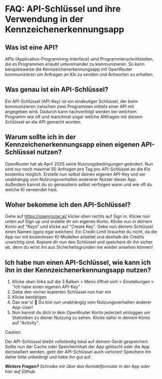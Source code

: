 # FAQ: API-Schlüssel und ihre Verwendung in der Kennzeichenerkennungsapp

## Was ist eine API?
APIs (Application-Programming-Interface) sind Programmierschnittstellen, die es Programmen erlaubt untereinander zu kommunizieren. So kann beispielsweise die Kennzeichenerkennungsapp mit OpenRouter kommunizieren um Anfragen an KIs zu senden und Antworten zu erhalten.

## Was genau ist ein API-Schlüssel?
Ein API-Schlüssel (API-Key) ist ein eindeutiger Schlüssel, der beim kommunizieren zwischen zwei Programmen mittels einer API mit angegeben wird. Dadurch kann nachverfolgt werden bei welchem Programm wie oft und manchmal sogar welche ANfragen mit diesem Schlüssel an die API gemacht wurden.

## Warum sollte ich in der Kennzeichenerkennungsapp einen eigenen API-Schlüssel nutzen?
OpenRouter hat ab April 2025 seine Nutzungsbedingungen geändert. Nun sind nur noch maximal 50 Anfragen pro Tag pro API-Schlüssel an die KIs kostenlos möglich. Erstelle nun selbst deinen eigenen API-Key und sei unabhängig vom Nutzungsverhalten andererer Nutzer dieser App. Außerdem kannst du so genaustens selbst verfolgen wann und wie oft du welche KI verwendet hast.

## Woher bekomme ich den API-Schlüssel?
Gehe auf https://openrouter.ai/ klicke oben rechts auf Sign in. Klicke nun unten auf Sign up und erstelle dir ein eigenes Konto. Klicke nun in deinem Konto auf "Keys" und klicke auf "Create Key". Gebe nun deinem Schlüssel einen Namen (ganz egal welchen). Ein Credit-Limit brauchst du nicht, da die App nur mit kostenlosen KI-Modellen arbeitet und deshalb die Credits unwichtig sind. Kopiere dir nun den Schlüssel und speichere dir ihn sicher ab, denn du wirst ihn aus Sicherheitsgründen nie wieder ansehen können!

## Ich habe nun einen API-Schlüssel, wie kann ich ihn in der Kennzeichenerkennungsapp nutzen?
1. Klicke oben links auf die 3 Balken > Menü öffnet sich > Einstellungen > "Ich habe einen eigenen API-Key"
4. Gebe den vorher kopierten Schlüssel nun hier ein
5. Klicke bestätigen
6. Das war's! 🎉 Du bist nun unabhängig vom Nutzungsverhalten anderer App-User!
7. Nun kannst du dich in dein OpenRouter Konto jederzeit einloggen um Statistiken zu deiner Nutzung zu sehen. Klicke dafür in deinem Konto auf "Activity".

> [!CAUTION]
> Der API-Schlüssel bleibt vollständig lokal auf deinem Gerät gespeichert. Sollte nun der Cache oder Speicherinhalt der App gelöscht oder die App deinstalliert werden, geht der API-Schlüssel auch verloren! Speichere ihn daher bitte unbedingt und hebe ihn gut auf.

***Weitere Fragen?*** *Schreibe mir über das Kontaktformular in der App oder hier auf Github.*
